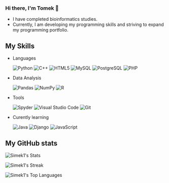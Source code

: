 ### Hi there, I'm Tomek 👋

- I have completed bioinformatics studies.
- Currently, I am developing my programming skills and striving to expand my programming portfolio.

<h2>My Skills</h2>

- Languages

  ![Python](https://img.shields.io/badge/Python-430E8C?style=flat&logo=python)
  ![C++](https://img.shields.io/badge/C++-430E8C?style=flat&logo=c%2B%2B)
  ![HTML5](https://img.shields.io/badge/HTML5-430E8C?style=flat&logo=html5)
  ![MySQL](https://img.shields.io/badge/MySQL-430E8C?style=flat&logo=mysql)
  ![PostgreSQL](https://img.shields.io/badge/PostgreSQL-430E8C?style=flat&logo=postgresql)
  ![PHP](https://img.shields.io/badge/PHP-430E8C?style=flat&logo=php)

- Data Analysis

  ![Pandas](https://img.shields.io/badge/Pandas-430E8C?style=flat&logo=pandas)
  ![NumPy](https://img.shields.io/badge/NumPy-430E8C?style=flat&logo=numpy)
  ![R](https://img.shields.io/badge/R-430E8C?style=flat&logo=r)
  
- Tools

  ![Spyder](https://img.shields.io/badge/Spyder-430E8C?style=flat&logo=spyder%20ide)
  ![Visual Studio Code](https://img.shields.io/badge/VS%20Code-430E8C?style=flat&logo=visual%20studio%20code)
  ![Git](https://img.shields.io/badge/Git-430E8C?style=flat&logo=git)
  

- Curently learning

  ![Java](https://img.shields.io/badge/Java-430E8C?style=flat&logo=openjdk)
  ![Django](https://img.shields.io/badge/Django-430E8C?style=flat&logo=django)
  ![JavaScript](https://img.shields.io/badge/JavaScript-430E8C?style=flat&logo=javascript)

<h2>My GitHub stats</h2>

  ![Simek1's Stats](https://github-readme-stats.vercel.app/api?username=Simek1&theme=shades-of-purple&show_icons=true&hide_border=true&count_private=true)

  ![Simek1's Streak](https://github-readme-streak-stats.herokuapp.com/?user=Simek1&theme=shades-of-purple&hide_border=true)

  ![Simek1's Top Languages](https://github-readme-stats.vercel.app/api/top-langs/?username=Simek1&theme=shades-of-purple&show_icons=true&hide_border=true&layout=compact)

